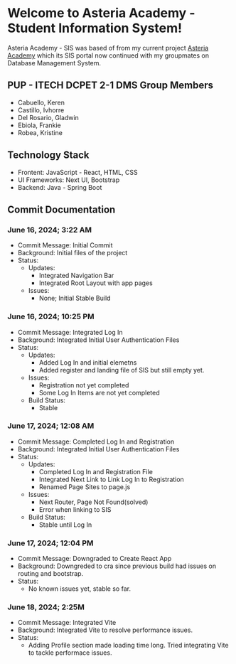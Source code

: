 # Welcome to Asteria Academy - Student Information System!
Asteria Academy - SIS was based of from my current project [Asteria Academy](https://github.com/gfdelrosario12/Asteria-Academy) which its SIS portal now continued with my groupmates on Database Management System.

## PUP - ITECH DCPET 2-1 DMS Group Members
- Cabuello, Keren
- Castillo, Ivhorre
- Del Rosario, Gladwin
- Ebiola, Frankie
- Robea, Kristine

## Technology Stack
- Frontent: JavaScript - React, HTML, CSS
- UI Frameworks: Next UI, Bootstrap
- Backend: Java - Spring Boot


## Commit Documentation

### June 16, 2024; 3:22 AM
- Commit Message: Initial Commit
- Background: Initial files of the project
- Status:
    - Updates:
        - Integrated Navigation Bar
        - Integrated Root Layout with app pages
    - Issues:
        - None; Initial Stable Build

### June 16, 2024; 10:25 PM
- Commit Message: Integrated Log In
- Background: Integrated Initial User Authentication Files
- Status:
    - Updates:
        - Added Log In and initial elemetns
        - Added register and landing file of SIS but still empty yet.
    - Issues:
        - Registration not yet completed
        - Some Log In Items are not yet completed
    - Build Status:
        - Stable

### June 17, 2024; 12:08 AM
- Commit Message: Completed Log In and Registration
- Background: Integrated Initial User Authentication Files
- Status:
    - Updates:
        - Completed Log In and Registration File
        - Integrated Next Link to Link Log In to Registration
        - Renamed Page Sites to page.js
    - Issues:
        - Next Router, Page Not Found(solved)
        - Error when linking to SIS
    - Build Status:
        - Stable until Log In

### June 17, 2024; 12:04 PM
- Commit Message: Downgraded to Create React App
- Background: Downgreded to cra since previous build had issues on routing and bootstrap.
- Status:
    - No known issues yet, stable so far.

### June 18, 2024; 2:25M
- Commit Message: Integrated Vite
- Background: Integrated Vite to resolve performance issues.
- Status:
    - Adding Profile section made loading time long. Tried integrating Vite to tackle performace issues.